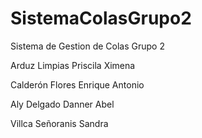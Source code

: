 # SistemaColasGrupo2
Sistema de Gestion de Colas Grupo 2

Arduz Limpias Priscila Ximena

Calderón Flores Enrique Antonio

Aly Delgado Danner Abel	

Villca Señoranis Sandra
